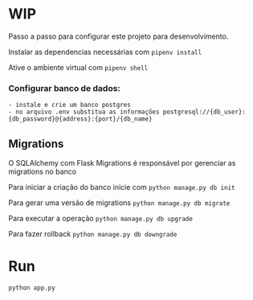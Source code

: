 # WIP 

Passo a passo para configurar este projeto para desenvolvimento.

Instalar as dependencias necessárias com `pipenv install`

Ative o ambiente virtual com `pipenv shell`

### Configurar banco  de dados:
    - instale e crie um banco postgres
    - no arquivo .env substitua as informações postgresql://{db_user}:{db_password}@{address}:{port}/{db_name}
    
## Migrations
O SQLAlchemy com Flask Migrations é responsável por gerenciar as migrations no banco
    
Para iniciar a criação do banco inicie com ````python manage.py db init````

Para gerar uma versão de migrations ```python manage.py db migrate```

Para executar a operação ```python manage.py db upgrade```

Para fazer rollback ```python manage.py db downgrade```


# Run

```python app.py```